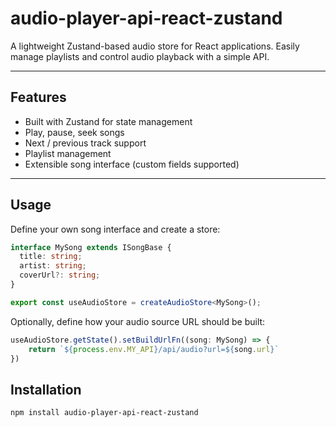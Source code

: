 # audio-player-api-react-zustand

A lightweight Zustand-based audio store for React applications.
Easily manage playlists and control audio playback with a simple API.

---

## Features

- Built with Zustand for state management
- Play, pause, seek songs
- Next / previous track support
- Playlist management
- Extensible song interface (custom fields supported)

---

## Usage

Define your own song interface and create a store:
```TypeScript
interface MySong extends ISongBase {
  title: string;
  artist: string;
  coverUrl?: string;
}

export const useAudioStore = createAudioStore<MySong>();
```

Optionally, define how your audio source URL should be built:
```TypeScript
useAudioStore.getState().setBuildUrlFn((song: MySong) => {
    return `${process.env.MY_API}/api/audio?url=${song.url}`
})
```

## Installation

```bash
npm install audio-player-api-react-zustand
```